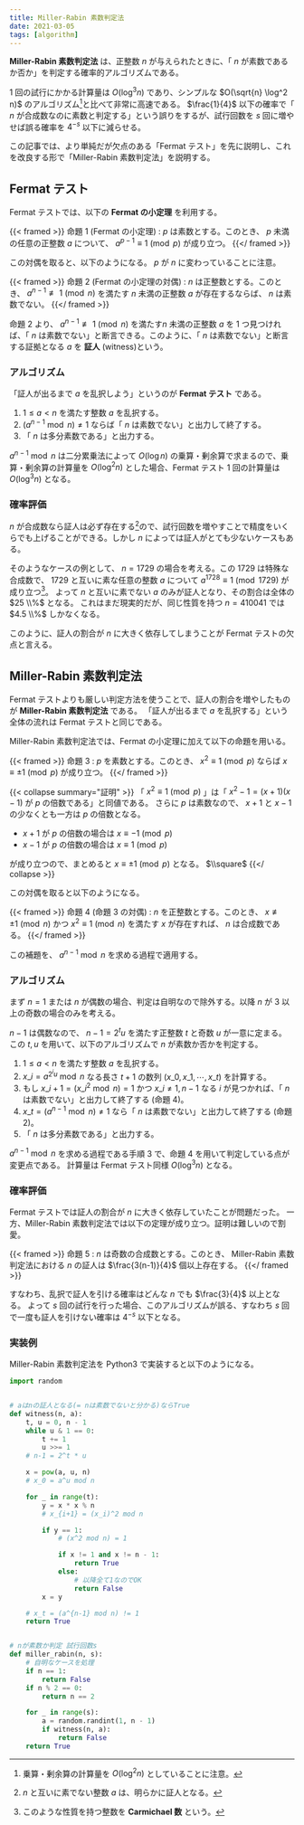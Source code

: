 ```yaml
---
title: Miller-Rabin 素数判定法
date: 2021-03-05
tags: [algorithm]
---
```


**Miller-Rabin 素数判定法** は、正整数 $n$ が与えられたときに、「 $n$ が素数であるか否か」を判定する確率的アルゴリズムである。

1 回の試行にかかる計算量は $O(\log^3 n)$ であり、シンプルな $O(\sqrt{n} \log^2 n)$ のアルゴリズム[^1]と比べて非常に高速である。 $\frac{1}{4}$ 以下の確率で「 $n$ が合成数なのに素数と判定する」という誤りをするが、試行回数を $s$ 回に増やせば誤る確率を $4^{-s}$ 以下に減らせる。

[^1]: 乗算・剰余算の計算量を $O(\log^2 n)$ としていることに注意。

この記事では、より単純だが欠点のある「Fermat テスト」を先に説明し、これを改良する形で「Miller-Rabin 素数判定法」を説明する。

## Fermat テスト

Fermat テストでは、以下の **Fermat の小定理** を利用する。

{{< framed >}}
命題 1 (Fermat の小定理)
: $p$ は素数とする。このとき、 $p$ 未満の任意の正整数 $a$ について、 $a^{p-1} \equiv 1 \pmod{p}$ が成り立つ。
{{</ framed >}}

この対偶を取ると、以下のようになる。 $p$ が $n$ に変わっていることに注意。

{{< framed >}}
命題 2 (Fermat の小定理の対偶)
: $n$ は正整数とする。このとき、 $a^{n-1} \not\equiv 1 \pmod{n}$ を満たす $n$ 未満の正整数 $a$ が存在するならば、 $n$ は素数でない。
{{</ framed >}}

命題 2 より、 $a^{n-1} \not\equiv 1 \pmod{n}$ を満たす$n$ 未満の正整数 $a$ を 1 つ見つければ、「 $n$ は素数でない」と断言できる。このように、「 $n$ は素数でない」と断言する証拠となる $a$ を **証人** (witness)という。

### アルゴリズム

「証人が出るまで $a$ を乱択しよう」というのが **Fermat テスト** である。

1. $1 \leq a \lt n$ を満たす整数 $a$ を乱択する。
2. $(a^{n-1} \bmod{n}) \neq 1$ ならば「 $n$ は素数でない」と出力して終了する。
3. 「 $n$ は多分素数である」と出力する。

$a^{n-1} \bmod{n}$ は二分累乗法によって $O(\log n)$ の乗算・剰余算で求まるので、乗算・剰余算の計算量を $O(\log^2 n)$ とした場合、Fermat テスト 1 回の計算量は $O(\log^3 n)$ となる。

### 確率評価

$n$ が合成数なら証人は必ず存在する[^witness]ので、試行回数を増やすことで精度をいくらでも上げることができる。しかし $n$ によっては証人がとても少ないケースもある。

[^witness]: $n$ と互いに素でない整数 $a$ は、明らかに証人となる。

そのようなケースの例として、 $n=1729$ の場合を考える。この $1729$ は特殊な合成数で、 $1729$ と互いに素な任意の整数 $a$ について $a^{1728} \equiv 1 \pmod{1729}$ が成り立つ[^carmichael]。
よって $n$ と互いに素でない $a$ のみが証人となり、その割合は全体の $25 \\%$ となる。
これはまだ現実的だが、同じ性質を持つ $n=410041$ では $4.5 \\%$ しかなくなる。

[^carmichael]: このような性質を持つ整数を **Carmichael 数** という。

このように、証人の割合が $n$ に大きく依存してしまうことが Fermat テストの欠点と言える。

## Miller-Rabin 素数判定法

Fermat テストよりも厳しい判定方法を使うことで、証人の割合を増やしたものが **Miller-Rabin 素数判定法** である。
「証人が出るまで $a$ を乱択する」という全体の流れは Fermat テストと同じである。

Miller-Rabin 素数判定法では、Fermat の小定理に加えて以下の命題を用いる。

{{< framed >}}
命題 3
: $p$ を素数とする。このとき、 $x^2 \equiv 1 \pmod{p}$ ならば $x \equiv \pm 1 \pmod{p}$ が成り立つ。
{{</ framed >}}

{{< collapse summary="証明" >}}
「 $x^2 \equiv 1 \pmod{p}$ 」は「 $x^2-1 = (x+1)(x-1)$ が $p$ の倍数である」と同値である。
さらに $p$ は素数なので、 $x+1$ と $x-1$ の少なくとも一方は $p$ の倍数となる。

- $x+1$ が $p$ の倍数の場合は $x \equiv -1 \pmod{p}$
- $x-1$ が $p$ の倍数の場合は $x \equiv 1 \pmod{p}$

が成り立つので、まとめると $x \equiv \pm 1 \pmod{p}$ となる。 $\\square$
{{</ collapse >}}

この対偶を取ると以下のようになる。

{{< framed >}}
命題 4 (命題 3 の対偶)
: $n$ を正整数とする。このとき、 $x \not\equiv 
\pm 1 \pmod{n}$ かつ $x^2 \equiv 1 \pmod{n}$ を満たす $x$ が存在すれば、 $n$ は合成数である。
{{</ framed >}}

この補題を、 $a^{n-1} \bmod{n}$ を求める過程で適用する。

### アルゴリズム

まず $n=1$ または $n$ が偶数の場合、判定は自明なので除外する。以降 $n$ が $3$ 以上の奇数の場合のみを考える。

$n - 1$ は偶数なので、 $n - 1 = 2^t u$ を満たす正整数 $t$ と奇数 $u$ が一意に定まる。
この $t,u$ を用いて、以下のアルゴリズムで $n$ が素数か否かを判定する。

1. $1 \leq a \lt n$ を満たす整数 $a$ を乱択する。
2. $x\_i = a^{2^i u} \bmod{n}$ なる長さ $t+1$ の数列 $(x\_0, x\_1, \cdots, x\_t)$ を計算する。
3. もし $x\_{i+1} = ({x\_i}^2 \bmod{n}) = 1$ かつ $x\_i \neq 1, n-1$ なる $i$ が見つかれば、「 $n$ は素数でない」と出力して終了する (命題 4)。
4. $x\_t = (a^{n-1} \bmod{n}) \neq 1$ なら「 $n$ は素数でない」と出力して終了する (命題 2)。
5. 「 $n$ は多分素数である」と出力する。

$a^{n-1} \bmod{n}$ を求める過程である手順 3 で、命題 4 を用いて判定している点が変更点である。
計算量は Fermat テスト同様 $O(\log^3 n)$ となる。

### 確率評価

Fermat テストでは証人の割合が $n$ に大きく依存していたことが問題だった。
一方、Miller-Rabin 素数判定法では以下の定理が成り立つ。証明は難しいので割愛。

{{< framed >}}
命題 5
: $n$ は奇数の合成数とする。このとき、 Miller-Rabin 素数判定法における $n$ の証人は $\frac{3(n-1)}{4}$ 個以上存在する。
{{</ framed >}}

すなわち、乱択で証人を引ける確率はどんな $n$ でも $\frac{3}{4}$ 以上となる。
よって $s$ 回の試行を行った場合、このアルゴリズムが誤る、すなわち $s$ 回で一度も証人を引けない確率は $4^{-s}$ 以下となる。

### 実装例

Miller-Rabin 素数判定法を Python3 で実装すると以下のようになる。

```py
import random


# aはnの証人となる(= nは素数でないと分かる)ならTrue
def witness(n, a):
    t, u = 0, n - 1
    while u & 1 == 0:
        t += 1
        u >>= 1
    # n-1 = 2^t * u

    x = pow(a, u, n)
    # x_0 = a^u mod n

    for _ in range(t):
        y = x * x % n
        # x_{i+1} = (x_i)^2 mod n

        if y == 1:
            # (x^2 mod n) = 1

            if x != 1 and x != n - 1:
                return True
            else:
                # 以降全て1なのでOK
                return False
        x = y

    # x_t = (a^{n-1} mod n) != 1
    return True


# nが素数か判定 試行回数s
def miller_rabin(n, s):
    # 自明なケースを処理
    if n == 1:
        return False
    if n % 2 == 0:
        return n == 2

    for _ in range(s):
        a = random.randint(1, n - 1)
        if witness(n, a):
            return False
    return True
```

